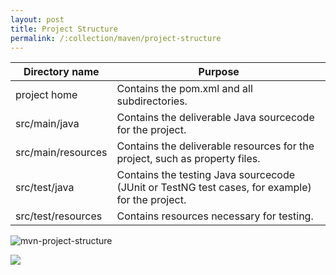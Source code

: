 ```yaml
---
layout: post
title: Project Structure
permalink: /:collection/maven/project-structure
---
```


|Directory name	|Purpose|
---|---
project home	    |Contains the pom.xml and all subdirectories.
src/main/java	    |Contains the deliverable Java sourcecode for the project.
src/main/resources	|Contains the deliverable resources for the project, such as property files.
src/test/java	    |Contains the testing Java sourcecode (JUnit or TestNG test cases, for example) for the project.
src/test/resources	|Contains resources necessary for testing.

![mvn-project-structure]({{site.cdn}}/devtools/maven/mvn-project-structure.png)

![]({{site.cdn}}/devtools/maven/mvn-directory-structure.png)
